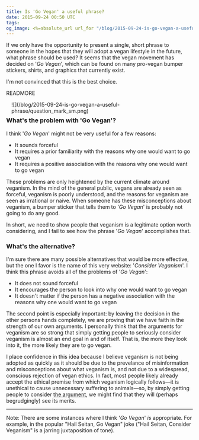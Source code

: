 ```yaml
---
title: Is 'Go Vegan' a useful phrase?
date: 2015-09-24 00:50 UTC
tags:
og_image: <%=absolute_url url_for "/blog/2015-09-24-is-go-vegan-a-useful-phrase/question_mark.jpg"%>
---
```


If we only have the opportunity to present a single, short phrase to someone in the hopes that they will adopt a vegan lifestyle in the future, what phrase should be used? It seems that the vegan movement has decided on '*Go Vegan*', which can be found on many pro-vegan bumper stickers, shirts, and graphics that currently exist.

I'm not convinced that this is the best choice.

READMORE

<div style="float:right; margin-left: 1em; margin-bottom: 0.5em;">
![](/blog/2015-09-24-is-go-vegan-a-useful-phrase/question_mark_sm.png)
</div>

### What's the problem with 'Go Vegan'?

I think '*Go Vegan*' might not be very useful for a few reasons:

 - It sounds forceful
 - It requires a prior familiarity with the reasons why one would want to go vegan
 - It requires a positive association with the reasons why one would want to go vegan

These problems are only heightened by the current climate around veganism. In the mind of the general public, vegans are already seen as forceful, veganism is poorly understood, and the reasons for veganism are seen as irrational or naive. When someone has these misconceptions about veganism, a bumper sticker that tells them to '*Go Vegan*' is probably not going to do any good.

In short, we need to show people that veganism is a legitimate option worth considering, and I fail to see how the phrase '*Go Vegan*' accomplishes that.

### What's the alternative?

I'm sure there are many possible alternatives that would be more effective, but the one I favor is the name of this very website: '*Consider Veganism*'. I think this phrase avoids all of the problems of '*Go Vegan*':

 - It does not sound forceful
 - It encourages the person to look into why one would want to go vegan
 - It doesn't matter if the person has a negative association with the reasons why one would want to go vegan

The second point is especially important: by leaving the decision in the other persons hands completely, we are proving that we have faith in the strength of our own arguments. I personally think that the arguments for veganism are so strong that simply getting people to seriously consider veganism is almost an end goal in and of itself. That is, the more they look into it, the more likely they are to go vegan. 

I place confidence in this idea because I believe veganism is not being adopted as quickly as it should be due to the prevelance of misinformation and misconceptions about what veganism is, and not due to a widespread, conscious rejection of vegan ethics. In fact, most people likely already accept the ethical premise from which veganism logically follows&mdash;it is unethical to cause unnecessary suffering to animals&mdash;so, by simply getting people to consider [the argument](/#ethics), we might find that they will (perhaps begrudgingly) see its merits.

---

Note: There are some instances where I think '*Go Vegan*' *is* appropriate. For example, in the popular "Hail Seitan, Go Vegan" joke ("Hail Seitan, Consider Veganism" is a jarring juxtaposition of tone).